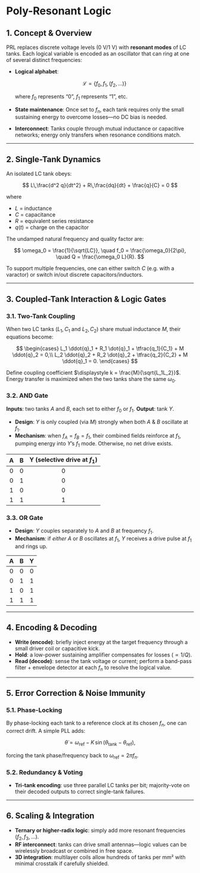 # Poly-Resonant Logic

## 1. Concept & Overview

PRL replaces discrete voltage levels (0 V/1 V) with **resonant modes** of LC tanks. Each logical variable is encoded as an oscillator that can ring at one of several distinct frequencies:

* **Logical alphabet**:

  $$
    \mathcal{L} = \{f_0,\,f_1,\,(f_2,\dots)\}
  $$

  where $f_0$ represents “0”, $f_1$ represents “1”, etc.

* **State maintenance**:
  Once set to $f_n$, each tank requires only the small sustaining energy to overcome losses—no DC bias is needed.

* **Interconnect**:
  Tanks couple through mutual inductance or capacitive networks; energy only transfers when resonance conditions match.

---

## 2. Single-Tank Dynamics

An isolated LC tank obeys:

$$
L\,\frac{d^2 q}{dt^2} + R\,\frac{dq}{dt} + \frac{q}{C} = 0
$$

where

* $L$ = inductance
* $C$ = capacitance
* $R$ = equivalent series resistance
* $q(t)$ = charge on the capacitor

The undamped natural frequency and quality factor are:

$$
\omega_0 = \frac{1}{\sqrt{LC}}, 
\quad f_0 = \frac{\omega_0}{2\pi},
\quad Q = \frac{\omega_0 L}{R}.
$$

To support multiple frequencies, one can either switch $C$ (e.g. with a varactor) or switch in/out discrete capacitors/inductors.

---

## 3. Coupled-Tank Interaction & Logic Gates

### 3.1. Two-Tank Coupling

When two LC tanks ($L_1,C_1$ and $L_2,C_2$) share mutual inductance $M$, their equations become:

$$
\begin{cases}
L_1 \ddot{q}_1 + R_1 \dot{q}_1 + \tfrac{q_1}{C_1} + M \ddot{q}_2 = 0,\\
L_2 \ddot{q}_2 + R_2 \dot{q}_2 + \tfrac{q_2}{C_2} + M \ddot{q}_1 = 0.
\end{cases}
$$

Define coupling coefficient
$\displaystyle k = \frac{M}{\sqrt{L_1L_2}}$.
Energy transfer is maximized when the two tanks share the same $\omega_0$.

### 3.2. AND Gate

**Inputs**: two tanks $A$ and $B$, each set to either $f_0$ or $f_1$.
**Output**: tank $Y$.

* **Design**: $Y$ is only coupled (via $M$) strongly when both $A$ & $B$ oscillate at $f_1$.
* **Mechanism**: when $f_A=f_B=f_1$, their combined fields reinforce at $f_1$, pumping energy into $Y$’s $f_1$ mode. Otherwise, no net drive exists.

|  A  |  B  | Y (selective drive at $f_1$) |
| :-: | :-: | :--------------------------: |
|  0  |  0  |               0              |
|  0  |  1  |               0              |
|  1  |  0  |               0              |
|  1  |  1  |               1              |

### 3.3. OR Gate

* **Design**: $Y$ couples separately to $A$ and $B$ at frequency $f_1$.
* **Mechanism**: if *either* $A$ or $B$ oscillates at $f_1$, $Y$ receives a drive pulse at $f_1$ and rings up.

|  A  |  B  |  Y  |
| :-: | :-: | :-: |
|  0  |  0  |  0  |
|  0  |  1  |  1  |
|  1  |  0  |  1  |
|  1  |  1  |  1  |

---

## 4. Encoding & Decoding

* **Write (encode)**: briefly inject energy at the target frequency through a small driver coil or capacitive kick.
* **Hold**: a low-power sustaining amplifier compensates for losses ($\propto1/Q$).
* **Read (decode)**: sense the tank voltage or current; perform a band-pass filter + envelope detector at each $f_n$ to resolve the logical value.

---

## 5. Error Correction & Noise Immunity

### 5.1. Phase-Locking

By phase-locking each tank to a reference clock at its chosen $f_n$, one can correct drift. A simple PLL adds:

$$
\dot\theta = \omega_\text{ref} - K\,\sin(\theta_\text{tank}-\theta_\text{ref}),
$$

forcing the tank phase/frequency back to $\omega_\text{ref}=2\pi f_n$.

### 5.2. Redundancy & Voting

* **Tri-tank encoding**: use three parallel LC tanks per bit; majority-vote on their decoded outputs to correct single-tank failures.

---

## 6. Scaling & Integration

* **Ternary or higher-radix logic**: simply add more resonant frequencies ($f_2,f_3,\dots$).
* **RF interconnect**: tanks can drive small antennas—logic values can be wirelessly broadcast or combined in free space.
* **3D integration**: multilayer coils allow hundreds of tanks per mm² with minimal crosstalk if carefully shielded.

